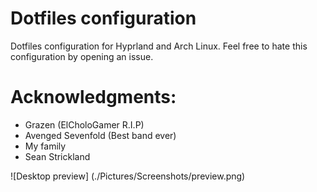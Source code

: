 # Dotfiles configuration 

Dotfiles configuration for Hyprland and Arch Linux.
Feel free to hate this configuration by opening an issue.

# Acknowledgments:
- Grazen (ElCholoGamer R.I.P)
- Avenged Sevenfold (Best band ever)
- My family
- Sean Strickland

![Desktop preview] (./Pictures/Screenshots/preview.png)
